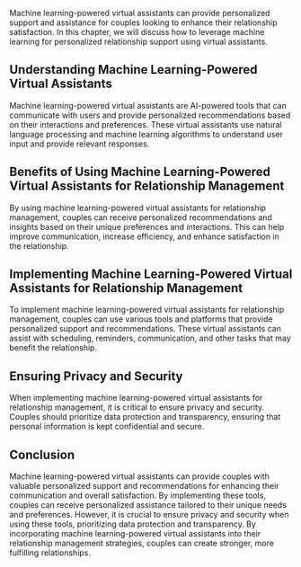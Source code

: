 
Machine learning-powered virtual assistants can provide personalized support and assistance for couples looking to enhance their relationship satisfaction. In this chapter, we will discuss how to leverage machine learning for personalized relationship support using virtual assistants.

Understanding Machine Learning-Powered Virtual Assistants
---------------------------------------------------------

Machine learning-powered virtual assistants are AI-powered tools that can communicate with users and provide personalized recommendations based on their interactions and preferences. These virtual assistants use natural language processing and machine learning algorithms to understand user input and provide relevant responses.

Benefits of Using Machine Learning-Powered Virtual Assistants for Relationship Management
-----------------------------------------------------------------------------------------

By using machine learning-powered virtual assistants for relationship management, couples can receive personalized recommendations and insights based on their unique preferences and interactions. This can help improve communication, increase efficiency, and enhance satisfaction in the relationship.

Implementing Machine Learning-Powered Virtual Assistants for Relationship Management
------------------------------------------------------------------------------------

To implement machine learning-powered virtual assistants for relationship management, couples can use various tools and platforms that provide personalized support and recommendations. These virtual assistants can assist with scheduling, reminders, communication, and other tasks that may benefit the relationship.

Ensuring Privacy and Security
-----------------------------

When implementing machine learning-powered virtual assistants for relationship management, it is critical to ensure privacy and security. Couples should prioritize data protection and transparency, ensuring that personal information is kept confidential and secure.

Conclusion
----------

Machine learning-powered virtual assistants can provide couples with valuable personalized support and recommendations for enhancing their communication and overall satisfaction. By implementing these tools, couples can receive personalized assistance tailored to their unique needs and preferences. However, it is crucial to ensure privacy and security when using these tools, prioritizing data protection and transparency. By incorporating machine learning-powered virtual assistants into their relationship management strategies, couples can create stronger, more fulfilling relationships.
